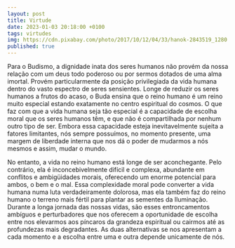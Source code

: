 ```yaml
---
layout: post
title: Virtude
date: 2023-01-03 20:18:00 +0100
tags: virtudes
img: https://cdn.pixabay.com/photo/2017/10/12/04/33/hanok-2843519_1280.jpg
published: true
---
```


Para o Budismo, a dignidade inata dos seres humanos não provém da nossa relação com um deus todo poderoso ou por sermos dotados de uma alma imortal. Provém particularmente da posição privilegiada da vida humana dentro do vasto espectro de seres sensientes. Longe de reduzir os seres humanos a frutos do acaso, o Buda ensina que o reino humano é um reino muito especial estando exatamente no centro espiritual do cosmos. O que faz com que a vida humana seja tão especial é a capacidade de escolha moral que os seres humanos têm, e que não é compartilhada por nenhum outro tipo de ser. Embora essa capacidade esteja inevitavelmente sujeita a fatores limitantes, nós sempre possuímos, no momento presente, uma margem de liberdade interna que nos dá o poder de mudarmos a nós mesmos e assim, mudar o mundo.

No entanto, a vida no reino humano está longe de ser aconchegante. Pelo contrário, ela é inconcebivelmente difícil e complexa, abundante em conflitos e ambigüidades morais, oferecendo um enorme potencial para ambos, o bem e o mal. Essa complexidade moral pode converter a vida humana numa luta verdadeiramente dolorosa, mas ela também faz do reino humano o terreno mais fértil para plantar as sementes da Iluminação. Durante a longa jornada das nossas vidas, são esses entroncamentos ambíguos e perturbadores que nos oferecem a oportunidade de escolha entre nos elevarmos aos píncaros da grandeza espiritual ou cairmos até as profundezas mais degradantes. As duas alternativas se nos apresentam a cada momento e a escolha entre uma e outra depende unicamente de nós.